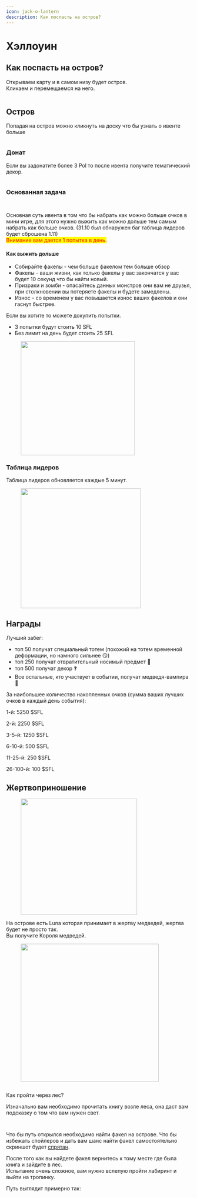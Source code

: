```yaml
---
icon: jack-o-lantern
description: Как поспасть на остров?
---
```


# Хэллоуин

## Как поспасть на остров?

Открываем карту и в самом низу будет остров.\
Кликаем и перемещаемся на него.

<figure><img src="../.gitbook/assets/image (4).png" alt=""><figcaption></figcaption></figure>

## Остров

Попадая на остров можно кликнуть на доску что бы узнать о ивенте больше

<figure><img src="../.gitbook/assets/image (1) (1) (1) (1) (1) (1) (1) (1).png" alt=""><figcaption></figcaption></figure>

### Донат

Если вы задонатите более 3 Pol то после ивента получите тематический декор.

<figure><img src="../.gitbook/assets/image (2) (1) (1) (1).png" alt=""><figcaption></figcaption></figure>

### Основанная задача

<div align="left"><figure><img src="../.gitbook/assets/image (3) (1).png" alt=""><figcaption></figcaption></figure> <figure><img src="../.gitbook/assets/image (6).png" alt=""><figcaption></figcaption></figure></div>

Основная суть ивента в том что бы набрать как можно больше очков в мини игре, для этого нужно выжить как можно дольше тем самым набрать как больше очков. (31.10 был обнаружен баг таблица лидеров будет сброшена 1.11) \
<mark style="color:red;">Внимание вам дается 1 попытка в день.</mark>

#### Как выжить дольше

* Собирайте факелы - чем больше факелом тем больше обзор
* Факелы - ваши жизни, как только факелы у вас закончатся у вас будет 10 секунд что бы найти новый.
* Призраки и зомби - опасайтесь данных монстров они вам не друзья, при столкновении вы потеряете факелы и будете замедлены.
* Износ - со временем у вас повышается износ ваших факелов и они гаснут быстрее.

Если вы хотите то можете докупить попытки.

* 3 попытки будут стоить 10 SFL
* Без лимит на день будет стоить 25 SFL

<figure><img src="../.gitbook/assets/image (7).png" alt="" width="310"><figcaption></figcaption></figure>

### Таблица лидеров

Таблица лидеров обновляется каждые 5 минут.

<figure><img src="../.gitbook/assets/image (8).png" alt="" width="326"><figcaption></figcaption></figure>

## Награды

Лучший забег:

* топ 50 получат специальный тотем (похожий на тотем временной деформации, но намного сильнее 😏)&#x20;
* топ 250 получат отвратительный носимый предмет 🎃&#x20;
* топ 500 получат декор ❓
* Все остальные, кто участвует в событии, получат медведя-вампира 🧸

За наибольшее количество накопленных очков (сумма ваших лучших очков в каждый день события):

1-й: 5250 $SFL&#x20;

2-й: 2250 $SFL&#x20;

3-5-й: 1250 $SFL&#x20;

6-10-й: 500 $SFL&#x20;

11-25-й: 250 $SFL&#x20;

26-100-й: 100 $SFL&#x20;



## Жертвоприношение

<figure><img src="../.gitbook/assets/image (2) (1).png" alt="" width="316"><figcaption></figcaption></figure>

На острове есть Luna которая принимает в жертву медведей, жертва будет не просто так. \
Вы получите Короля медведей.&#x20;

<div align="left"><figure><img src="../.gitbook/assets/image (1) (1) (1) (1) (1) (1) (1).png" alt="" width="375"><figcaption></figcaption></figure> <figure><img src="../.gitbook/assets/image (3).png" alt=""><figcaption></figcaption></figure></div>

Как пройти через лес?&#x20;

Изначально вам необходимо прочитать книгу возле леса, она даст вам подсказку о том что вам нужен свет.&#x20;

<div align="left"><figure><img src="../.gitbook/assets/image (11).png" alt=""><figcaption></figcaption></figure> <figure><img src="../.gitbook/assets/image (10).png" alt=""><figcaption></figcaption></figure></div>

Что бы путь открылся необходимо найти факел на острове. Что бы избежать спойлеров и дать вам шанс найти факел самостоятельно скриншот будет [спрятан](https://t.me/SFLSpolll/3).&#x20;

После того как вы найдете факел вернитесь к тому месте где была книга и зайдите в лес. \
Испытание очень сложное, вам нужно вслепую пройти лабиринт и выйти на тропинку.&#x20;

Путь выглядит примерно так: \
&#x20;

<figure><img src="../.gitbook/assets/image (12).png" alt=""><figcaption></figcaption></figure>

